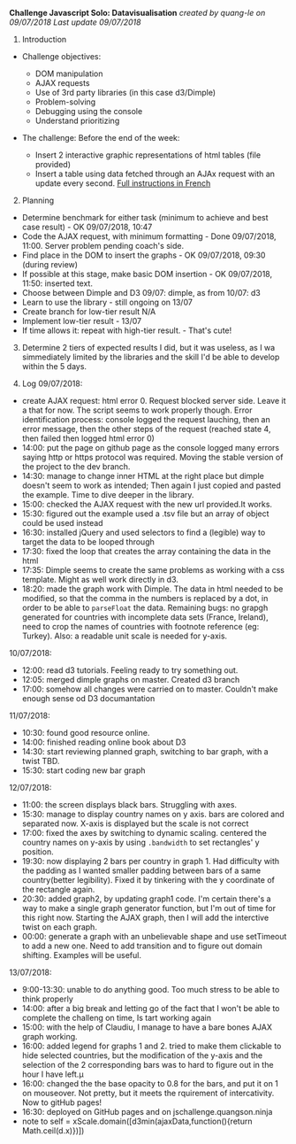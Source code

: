 **Challenge Javascript Solo: Datavisualisation**
*created by quang-le on 09/07/2018*
*Last update 09/07/2018*


1. Introduction
* Challenge objectives: 
    - DOM manipulation
    - AJAX requests
    - Use of 3rd party libraries (in this case d3/Dimple)
    - Problem-solving
    - Debugging using the console
    - Understand prioritizing

* The challenge:
Before the end of the week:
    - Insert 2 interactive graphic representations of html tables (file provided)
    - Insert a table using data fetched through an AJAx request with an update every second.
    [Full instructions in French](https://github.com/becodeorg/lovelace-2/tree/master/Projects/javascript-challenge-solo)

2. Planning
* Determine benchmark for either task (minimum to achieve and best case result) - OK 09/07/2018, 10:47
* Code the AJAX request, with minimum formatting - Done 09/07/2018, 11:00. Server problem pending coach's side.
* Find place in the DOM to insert the graphs - OK 09/07/2018, 09:30 (during review)
* If possible at this stage, make basic DOM insertion - OK 09/07/2018, 11:50: inserted text. 
* Choose between Dimple and D3 09/07: dimple, as from 10/07: d3
* Learn to use the library - still ongoing on 13/07
* Create branch for low-tier result N/A
* Implement low-tier result - 13/07
* If time allows it: repeat with high-tier result. - That's cute!


3. Determine 2 tiers of expected results
I did, but it was useless, as I wa simmediately limited by the libraries and the skill I'd be able to develop within the 5 days.

4. Log 
09/07/2018: 
- create AJAX request: html error 0. Request blocked server side. Leave it a that for now. The script seems to work properly though. Error identification process: console logged the request lauching, then an error message, then the other steps of the request (reached state 4, then failed then logged html error 0)
- 14:00: put the page on github page as the console logged many errors saying http or https protocol was required. Moving the stable version of the project to the dev branch.
- 14:30: manage to change inner HTML at the right place but dimple doesn't seem to work as intended; Then again I just copied and pasted the example. Time to dive deeper in the library. 
- 15:00: checked the AJAX request with the new url provided.It works.
- 15:30: figured out the example used a .tsv file but an array of object could be used instead
- 16:30: installed jQuery and used selectors to find a (legible) way to target the data to be looped through
- 17:30: fixed the loop that creates the array containing the data in the html
- 17:35: Dimple seems to create the same problems as working with a css template. Might as well work directly in d3. 
- 18:20: made the graph work with Dimple. The data in html needed to be modified, so that the comma in the numbers is replaced by a dot, in order to be able to `parseFloat` the data. Remaining bugs: no grapgh generated for countries with incomplete data sets (France, Ireland), need to crop the names of countries with footnote reference (eg: Turkey). Also: a readable unit scale is needed for y-axis.

10/07/2018:
- 12:00: read d3 tutorials. Feeling ready to try something out.
- 12:05: merged dimple graphs on master. Created d3 branch
- 17:00: somehow all changes were carried on to master. Couldn't make enough sense od D3 documantation

11/07/2018:
- 10:30: found good resource online. 
- 14:00: finished reading online book about D3
- 14:30: start reviewing planned graph, switching to bar graph, with a twist TBD.
- 15:30: start coding new bar graph

12/07/2018:
- 11:00: the screen displays black bars. Struggling with axes.
- 15:30: manage to display country names on y axis. bars are colored and separated now. X-axis is displayed but the scale is not correct
- 17:00: fixed the axes by switching to dynamic scaling. centered the country names on y-axis by using `.bandwidth` to set rectangles' y position.
- 19:30: now displaying 2 bars per country in graph 1. Had difficulty with the padding as I wanted smaller padding between bars of a same country(better legibility). Fixed it by tinkering with the y coordinate of the rectangle again.
- 20:30: added graph2, by updating graph1 code. I'm certain there's a way to make a single graph generator function, but I'm out of time for this right now. Starting the AJAX graph, then I will add the interctive twist on each graph.
- 00:00: generate a graph with an unbelievable shape and use setTimeout to add a new one. Need to add transition and to figure out domain shifting. Examples will be useful.

13/07/2018:
- 9:00-13:30: unable to do anything good. Too much stress to be able to think properly
- 14:00: after a big break and letting go of the fact that I won't be able to complete the challeng on time, Is tart working again
- 15:00: with the help of Claudiu, I manage to have a bare bones AJAX graph working.
- 16:00: added legend for graphs 1 and 2. tried to make them clickable to hide selected countries, but the modification of the y-axis and the selection of the 2 corresponding bars was to hard to figure out in the hour I have left.µ
- 16:00: changed the the base opacity to 0.8 for the bars, and put it on 1 on mouseover. Not pretty, but it meets the rquirement of intercativity. Now to gitHub pages!
- 16:30: deployed on GitHub pages and on jschallenge.quangson.ninja
- note to self = xScale.domain([d3min(ajaxData,function(){return Math.ceil(d.x)})])




